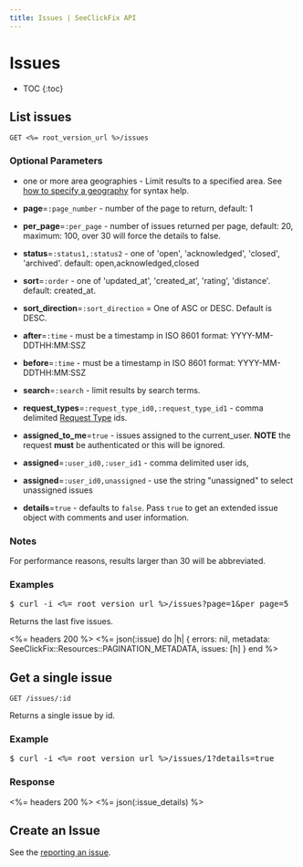 ```yaml
---
title: Issues | SeeClickFix API
---
```


# Issues

* TOC
{:toc}

## List issues

    GET <%= root_version_url %>/issues

### Optional Parameters

* one or more area geographies - Limit results to a specified area. See <a href="/#geography">how to specify a geography</a> for syntax help.

* **page**=`:page_number` - number of the page to return, default: 1

* **per_page**=`:per_page` - number of issues returned per page, default: 20, maximum: 100, over 30 will force the details to false.

* **status**=`:status1,:status2` - one of 'open', 'acknowledged', 'closed', 'archived'. default: open,acknowledged,closed

* **sort**=`:order` - one of 'updated_at', 'created_at', 'rating', 'distance'. default: created_at.

* **sort_direction**=`:sort_direction` = One of ASC or DESC. Default is DESC.

* **after**=`:time` - must be a timestamp in ISO 8601 format: YYYY-MM-DDTHH:MM:SSZ

* **before**=`:time` - must be a timestamp in ISO 8601 format: YYYY-MM-DDTHH:MM:SSZ

* **search**=`:search` - limit results by search terms.

* **request_types**=`:request_type_id0,:request_type_id1` - comma delimited [Request Type](/v2/issues/reporting/#details-about-a-request-type) ids.

* **assigned_to_me**=`true` - issues assigned to the current_user. **NOTE** the request **must** be authenticated or this will be ignored.

* **assigned**=`:user_id0,:user_id1` - comma delimited user ids, 

* **assigned**=`:user_id0,unassigned` - use the string "unassigned" to select unassigned issues

* **details**=`true` - defaults to `false`. Pass `true` to get an extended issue object with comments and user information.

### Notes

For performance reasons, results larger than 30 will be abbreviated.

### Examples

<pre class="terminal">
$ curl -i <%= root_version_url %>/issues?page=1&per_page=5
</pre>

Returns the last five issues.

<%= headers 200 %>
<%=
  json(:issue) do |h|
    { errors: nil,
      metadata: SeeClickFix::Resources::PAGINATION_METADATA,
      issues: [h]
    }
  end
%>

## Get a single issue

    GET /issues/:id

Returns a single issue by id.

### Example

<pre class="terminal">
$ curl -i <%= root_version_url %>/issues/1?details=true
</pre>

### Response

<%= headers 200 %>
<%= json(:issue_details) %>

## Create an Issue

See the <a href="/v2/issues/reporting/">reporting an issue</a>.
